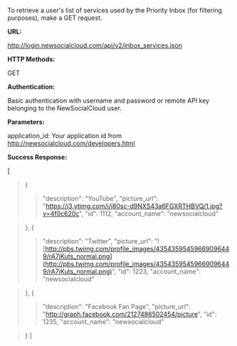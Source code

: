 To retrieve a user's list of services used by the Priority Inbox (for filtering purposes), make a GET request.

**URL:**

http://login.newsocialcloud.com/api/v2/inbox_services.json

**HTTP Methods:**

GET

**Authentication:**

Basic authentication with username and password or remote API key belonging to the NewSocialCloud user.

**Parameters:**

application\_id: Your application id from http://newsocialcloud.com/developers.html

**Success Response:**

[
> {
> > "description": "YouTube",
> > "picture\_url": "https://i3.ytimg.com/i/j80sc-d9NXS43a6FGXRTHBVQ/1.jpg?v=4f0c620c",
> > "id": 1112,
> > "account\_name": "newsocialcloud"

> },
> {
> > "description": "Twitter",
> > "picture\_url": "![http://pbs.twimg.com/profile_images/43543595459669096449/rA7jKuts_normal.png](http://pbs.twimg.com/profile_images/43543595459669096449/rA7jKuts_normal.png)",
> > "id": 1223,
> > "account\_name": "newsocialcloud"

> },
> {
> > "description": "Facebook Fan Page",
> > "picture\_url": "http://graph.facebook.com/2127486502454/picture",
> > "id": 1235,
> > "account\_name": "newsocialcloud"

> }
]